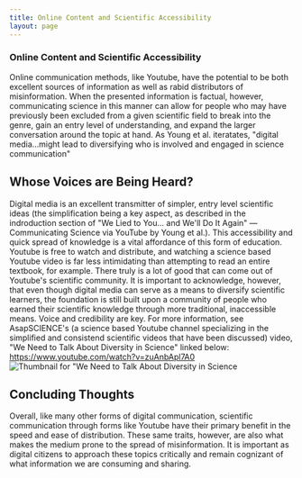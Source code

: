 ```yaml
---
title: Online Content and Scientific Accessibility
layout: page
---
```

### Online Content and Scientific Accessibility
Online communication methods, like Youtube, have the potential to be both excellent sources of information as well as rabid distributors of misinformation. When the presented information is factual, however, communicating science in this manner can allow for people who may have previously been excluded from a given scientific field to break into the genre, gain an entry level of understanding, and expand the larger conversation around the topic at hand. As Young et al. iteratates, "digital media...might lead to diversifying who is involved and engaged in science communication" 
## Whose Voices are Being Heard?
Digital media is an excellent transmitter of simpler, entry level scientific ideas (the simplification being a key aspect, as described in the indroduction section of "We Lied to You... and We'll Do It Again"
— Communicating Science via YouTube by Young et al.). This accessibility and quick spread of knowledge is a vital affordance of this form of education. Youtube is free to watch and distribute, and watching a science based Youtube video is far less intimidating than attempting to read an entire textbook, for example. There truly is a lot of good that can come out of Youtube's scientific community. It is important to acknowledge, however, that even though digital media can serve as a means to diversify scientific learners, the foundation is still built upon a community of people who earned their scientific knowledge through more traditional, inaccessible means. Voice and credibility are key. For more information, see AsapSCIENCE's (a science based Youtube channel specializing in the simplified and consistend scientific videos that have been discussed) video, "We Need to Talk About Diversity in Science" linked below:
https://www.youtube.com/watch?v=zuAnbApl7A0
![Thumbnail for "We Need to Talk About Diversity in Science](https://www.google.com/url?sa=i&url=https%3A%2F%2Fwww.youtube.com%2Fwatch%3Fv%3DzuAnbApl7A0&psig=AOvVaw2T5Eqn7qDj1822OHab-n3c&ust=1758727866051000&source=images&cd=vfe&opi=89978449&ved=0CBYQjRxqFwoTCMDjj4Ka748DFQAAAAAdAAAAABAU)
## Concluding Thoughts
Overall, like many other forms of digital communication, scientific communication through forms like Youtube have their primary benefit in the speed and ease of distribution. These same traits, however, are also what makes the medium prone to the spread of misinformation. It is important as digital citizens to approach these topics critically and remain cognizant of what information we are consuming and sharing.
